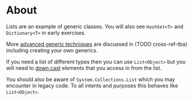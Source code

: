 # About

Lists are an example of generic classes. You will also see `HashSet<T>` and `Dictionary<T>` in early exercises.

More [advanced generic techniques][generics] are discussed in (TODO cross-ref-tba) including creating your own generics.

If you need a list of different types then you can use `List<Object>` but you will need to [down cast][casting] elements that you access in from the list.

You should also be aware of `System.Collections.List` which you may encounter in legacy code. To all intents and purposes this behaves like `List<Object>`.

[generics]: https://docs.microsoft.com/en-us/dotnet/csharp/programming-guide/generics/
[casting]: https://docs.microsoft.com/en-us/dotnet/csharp/programming-guide/types/casting-and-type-conversions
